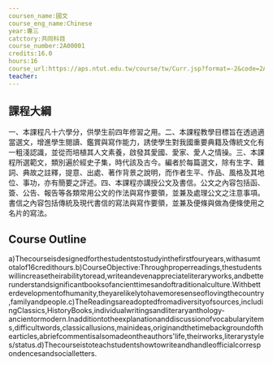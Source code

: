 ```yaml
---
coursen_name:國文
course_eng_name:Chinese
year:專三
catctory:共同科目
course_number:2A00001
credits:16.0
hours:16
course_url:https://aps.ntut.edu.tw/course/tw/Curr.jsp?format=-2&code=2A00001
teacher:
---
```


## 課程大綱

一、本課程凡十六學分，供學生前四年修習之用。二、本課程教學目標旨在透過適當選文，增進學生閱讀、鑑賞與寫作能力，誘使學生對我國重要典籍及傳統文化有一粗淺認識，並從而培植其人文素養，啟發其愛國、愛家、愛人之情操。三、本課程所選範文，類別遍於經史子集，時代該及古今。編者於每篇選文，除有生字、難詞、典故之註釋，提意、出處、著作背景之說明，而作者生平、作品、風格及其地位、事功，亦有簡要之評述。四、本課程亦講授公文及書信。公文之內容包括函、簽、公告、報告等各類常用公文的作法與寫作要領，並兼及處理公文之注意事項。書信之內容包括傳統及現代書信的寫法與寫作要領，並兼及便條與做為便條使用之名片的寫法。


## Course Outline

a)Thecourseisdesignedforthestudentstostudyinthefirstfouryears,withasumtotalof16credithours.b)CourseObjective:Throughproperreadings,thestudentswillincreasetheirabilitytoread,writeandevenappreciateliteraryworks,andbetterunderstandsignificantbooksofancienttimesandoftraditionalculture.Withbetterdevelopmentofhumanity,theyarelikelytohavemoresenseoflovingthecountry,familyandpeople.c)TheReadingsareadoptedfromadiversityofsources,includingClassics,HistoryBooks,individualwritingsandliteraryanthology-ancientormodern.Inadditiontotheexplanationanddiscussionofvocabularyitems,difficultwords,classicallusions,mainideas,originandthetimebackgroundofthearticles,abriefcommentisalsomadeontheauthors'life,theirworks,literarystyles/status.d)Thecourseistoteachstudentshowtowriteandhandleofficialcorrespondencesandsocialletters.

